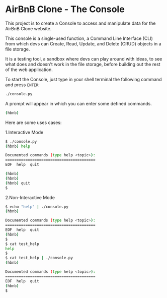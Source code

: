 # AirBnB Clone - The Console

[](https://s3.amazonaws.com/alx-intranet.hbtn.io/uploads/medias/2018/6/65f4a1dd9c51265f49d0.png?X-Amz-Algorithm=AWS4-HMAC-SHA256&X-Amz-Credential=AKIARDDGGGOUSBVO6H7D%2F20230213%2Fus-east-1%2Fs3%2Faws4_request&X-Amz-Date=20230213T082737Z&X-Amz-Expires=86400&X-Amz-SignedHeaders=host&X-Amz-Signature=380d929e09cded1c4b69c498fee2b0aacde926fc7dd3af1d464627d1f06dd242)



This project is to create a Console to access and manipulate data for the AirBnB Clone website.

This console is a single-used function, a Command Line Interface (CLI) from which devs can Create, Read, Update, and Delete (CRUD) objects in a file storage.

It is a testing tool, a sandbox where devs can play around with ideas, to see what does and doesn't work in the file storage, before building out the rest of the web application.

To start the Console, just type in your shell terminal the following command and press `ENTER`:

```bash
./console.py
```

A prompt will appear in which you can enter some defined commands.

```bash
(hbnb) 
```

Here are some uses cases:

1.Interactive Mode

```bash
$ ./console.py
(hbnb) help

Documented commands (type help <topic>):
========================================
EOF  help  quit

(hbnb) 
(hbnb) 
(hbnb) quit
$
```

2.Non-Interactive Mode

```bash
$ echo "help" | ./console.py
(hbnb)

Documented commands (type help <topic>):
========================================
EOF  help  quit
(hbnb) 
$
$ cat test_help
help
$
$ cat test_help | ./console.py
(hbnb)

Documented commands (type help <topic>):
========================================
EOF  help  quit
(hbnb) 
$
```
